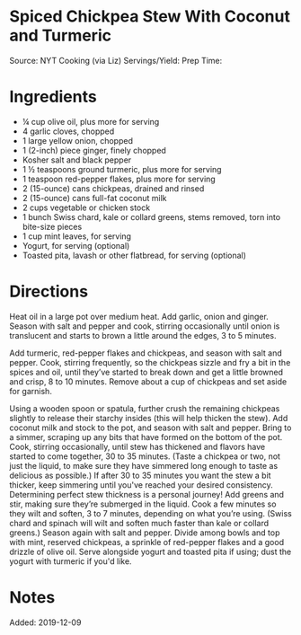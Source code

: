 Spiced Chickpea Stew With Coconut and Turmeric
============================

Source: NYT Cooking (via Liz)
Servings/Yield:
Prep Time:

Ingredients
============================

- ¼ cup olive oil, plus more for serving
- 4 garlic cloves, chopped
- 1 large yellow onion, chopped
- 1 (2-inch) piece ginger, finely chopped
- Kosher salt and black pepper
- 1 ½ teaspoons ground turmeric, plus more for serving
- 1 teaspoon red-pepper flakes, plus more for serving
- 2 (15-ounce) cans chickpeas, drained and rinsed
- 2 (15-ounce) cans full-fat coconut milk
- 2 cups vegetable or chicken stock
- 1 bunch Swiss chard, kale or collard greens, stems removed, torn into bite-size pieces
- 1 cup mint leaves, for serving
- Yogurt, for serving (optional)
- Toasted pita, lavash or other flatbread, for serving (optional)

Directions
============================

Heat oil in a large pot over medium heat. Add garlic, onion and ginger. Season with salt and pepper and cook, stirring occasionally until onion is translucent and starts to brown a little around the edges, 3 to 5 minutes.

Add turmeric, red-pepper flakes and chickpeas, and season with salt and pepper. Cook, stirring frequently, so the chickpeas sizzle and fry a bit in the spices and oil, until they’ve started to break down and get a little browned and crisp, 8 to 10 minutes. Remove about a cup of chickpeas and set aside for garnish.

Using a wooden spoon or spatula, further crush the remaining chickpeas slightly to release their starchy insides (this will help thicken the stew). Add coconut milk and stock to the pot, and season with salt and pepper. Bring to a simmer, scraping up any bits that have formed on the bottom of the pot. Cook, stirring occasionally, until stew has thickened and flavors have started to come together, 30 to 35 minutes. (Taste a chickpea or two, not just the liquid, to make sure they have simmered long enough to taste as delicious as possible.) If after 30 to 35 minutes you want the stew a bit thicker, keep simmering until you've reached your desired consistency. Determining perfect stew thickness is a personal journey!
Add greens and stir, making sure they’re submerged in the liquid. Cook a few minutes so they wilt and soften, 3 to 7 minutes, depending on what you’re using. (Swiss chard and spinach will wilt and soften much faster than kale or collard greens.) Season again with salt and pepper.
Divide among bowls and top with mint, reserved chickpeas, a sprinkle of red-pepper flakes and a good drizzle of olive oil. Serve alongside yogurt and toasted pita if using; dust the yogurt with turmeric if you'd like.


Notes
============================


Added: 2019-12-09

#
